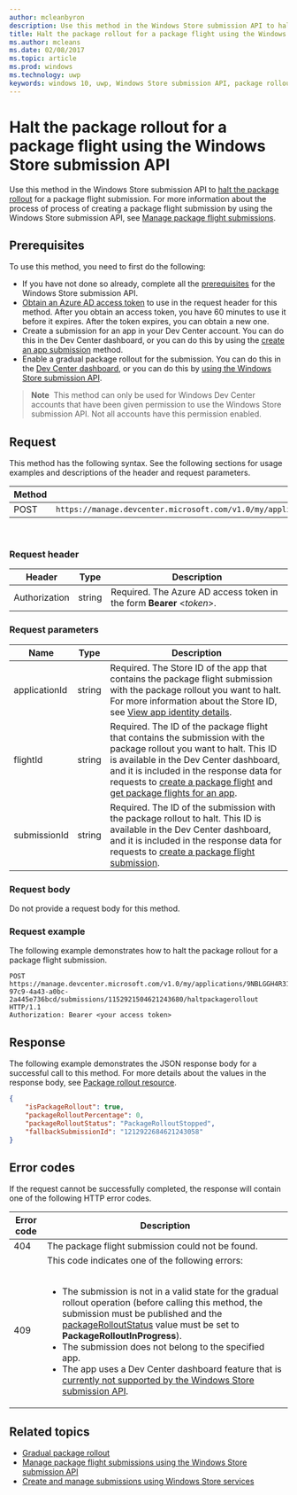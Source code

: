 ---author: mcleanbyrondescription: Use this method in the Windows Store submission API to halt a package rollout for a package flight.title: Halt the package rollout for a package flight using the Windows Store submission APIms.author: mcleansms.date: 02/08/2017ms.topic: articlems.prod: windowsms.technology: uwpkeywords: windows 10, uwp, Windows Store submission API, package rollout, flight submission, halt---# Halt the package rollout for a package flight using the Windows Store submission APIUse this method in the Windows Store submission API to [halt the package rollout](../publish/gradual-package-rollout.md#completing-the-rollout) for a package flight submission. For more information about the process of process of creating a package flight submission by using the Windows Store submission API, see [Manage package flight submissions](manage-flight-submissions.md).## PrerequisitesTo use this method, you need to first do the following:* If you have not done so already, complete all the [prerequisites](create-and-manage-submissions-using-windows-store-services.md#prerequisites) for the Windows Store submission API.* [Obtain an Azure AD access token](create-and-manage-submissions-using-windows-store-services.md#obtain-an-azure-ad-access-token) to use in the request header for this method. After you obtain an access token, you have 60 minutes to use it before it expires. After the token expires, you can obtain a new one.* Create a submission for an app in your Dev Center account. You can do this in the Dev Center dashboard, or you can do this by using the [create an app submission](create-an-app-submission.md) method.* Enable a gradual package rollout for the submission. You can do this in the [Dev Center dashboard](../publish/gradual-package-rollout.md), or you can do this by [using the Windows Store submission API](manage-flight-submissions.md#manage-gradual-package-rollout).>**Note**&nbsp;&nbsp;This method can only be used for Windows Dev Center accounts that have been given permission to use the Windows Store submission API. Not all accounts have this permission enabled.## RequestThis method has the following syntax. See the following sections for usage examples and descriptions of the header and request parameters.| Method | Request URI                                                      ||--------|------------------------------------------------------------------|| POST   | ```https://manage.devcenter.microsoft.com/v1.0/my/applications/{applicationId}/flights/{flightId}/submissions/{submissionId}/haltpackagerollout``` |<span/> ### Request header| Header        | Type   | Description                                                                 ||---------------|--------|-----------------------------------------------------------------------------|| Authorization | string | Required. The Azure AD access token in the form **Bearer** &lt;*token*&gt;. |<span/>### Request parameters| Name        | Type   | Description                                                                 ||---------------|--------|-----------------------------------------------------------------------------|| applicationId | string | Required. The Store ID of the app that contains the package flight submission with the package rollout you want to halt. For more information about the Store ID, see [View app identity details](https://msdn.microsoft.com/windows/uwp/publish/view-app-identity-details).  || flightId | string | Required. The ID of the package flight that contains the submission with the package rollout you want to halt. This ID is available in the Dev Center dashboard, and it is included in the response data for requests to [create a package flight](create-a-flight.md) and [get package flights for an app](get-flights-for-an-app.md).  || submissionId | string | Required. The ID of the submission with the package rollout to halt. This ID is available in the Dev Center dashboard, and it is included in the response data for requests to [create a package flight submission](create-a-flight-submission.md).  |<span/>### Request bodyDo not provide a request body for this method.### Request exampleThe following example demonstrates how to halt the package rollout for a package flight submission.```POST https://manage.devcenter.microsoft.com/v1.0/my/applications/9NBLGGH4R315/flights/43e448df-97c9-4a43-a0bc-2a445e736bcd/submissions/1152921504621243680/haltpackagerollout HTTP/1.1Authorization: Bearer <your access token>```## ResponseThe following example demonstrates the JSON response body for a successful call to this method. For more details about the values in the response body, see [Package rollout resource](manage-flight-submissions.md#package-rollout-object).```json{    "isPackageRollout": true,    "packageRolloutPercentage": 0,    "packageRolloutStatus": "PackageRolloutStopped",    "fallbackSubmissionId": "1212922684621243058"}```## Error codesIf the request cannot be successfully completed, the response will contain one of the following HTTP error codes.| Error code |  Description   ||--------|------------------|| 404  | The package flight submission could not be found. || 409  | This code indicates one of the following errors:<br/><br/><ul><li>The submission is not in a valid state for the gradual rollout operation (before calling this method, the submission must be published and the [packageRolloutStatus](manage-flight-submissions.md#package-rollout-object) value must be set to **PackageRolloutInProgress**).</li><li>The submission does not belong to the specified app.</li><li>The app uses a Dev Center dashboard feature that is [currently not supported by the Windows Store submission API](create-and-manage-submissions-using-windows-store-services.md#not_supported).</li></ul> |   <span/>## Related topics* [Gradual package rollout](../publish/gradual-package-rollout.md)* [Manage package flight submissions using the Windows Store submission API](manage-flight-submissions.md)* [Create and manage submissions using Windows Store services](create-and-manage-submissions-using-windows-store-services.md)